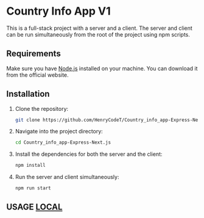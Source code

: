 # Country Info App V1

This is a full-stack project with a server and a client. The server and client can be run simultaneously from the root of the project using npm scripts.

## Requirements

Make sure you have [Node.js](https://nodejs.org/) installed on your machine. You can download it from the official website.

## Installation

1. Clone the repository:
   ```bash
   git clone https://github.com/HenryCodeT/Country_info_app-Express-Next.js.git
2. Navigate into the project directory:
   ```bash
   cd Country_info_app-Express-Next.js
3. Install the dependencies for both the server and the client:
   ```bash
   npm install
4. Run the server and client simultaneously:
   ```bash
   npm run start
 ## USAGE [LOCAL](http://localhost:3000/)  
   
